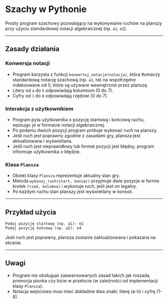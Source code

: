 # Szachy w Pythonie

Prosty program szachowy pozwalający na wykonywanie ruchów na planszy przy użyciu standardowej notacji algebraicznej (np. `a1`, `e2`).

---

## Zasady działania

### Konwersja notacji

- Program korzysta z funkcji `konwertuj_notacje(notacja)`, która tłumaczy standardową notację szachową (np. `a1`, `h8`) na współrzędne indeksowane od 0, które są używane wewnętrznie przez planszę.
- Litery od `a` do `h` odpowiadają kolumnom (0 do 7).
- Cyfry od `1` do `8` odpowiadają rzędowi (0 do 7).

### Interakcja z użytkownikiem

- Program pyta użytkownika o pozycję startową i końcową ruchu, wpisując je w formacie notacji algebraicznej.
- Po podaniu dwóch pozycji program próbuje wykonać ruch na planszy.
- Jeśli ruch jest poprawny zgodnie z zasadami gry, plansza jest aktualizowana i wyświetlana.
- Jeśli ruch jest nieprawidłowy lub format pozycji jest błędny, program informuje użytkownika o błędzie.

### Klasa `Plansza`

- Obiekt klasy `Plansza` reprezentuje aktualny stan gry.
- Metoda `wykonaj_ruch(start, koniec)` przyjmuje dwie pozycje w formie krotek `(rzad, kolumna)` i wykonuje ruch, jeśli jest on legalny.
- Po każdym ruchu stan planszy jest wyświetlany w konsoli.

---

## Przykład użycia

```
Podaj pozycję startową (np. a1): e2
Podaj pozycję końcową (np. a2): e4
```


Jeśli ruch jest poprawny, plansza zostanie zaktualizowana i pokazana na ekranie.

---

## Uwagi

- Program nie obsługuje zaawansowanych zasad takich jak roszada, promocja pionka czy bicie w przelocie (w zależności od implementacji klasy `Plansza`).
- Notacja wejściowa musi mieć dokładnie dwa znaki: literę (a-h) i cyfrę (1-8).


